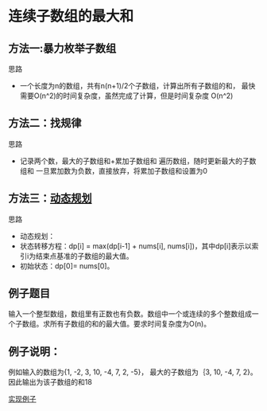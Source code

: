 
# 连续子数组的最大和

## 方法一:暴力枚举子数组
思路
- 一个长度为n的数组，共有n(n+1)/2个子数组，计算出所有子数组的和，
最快需要O(n^2)的时间复杂度，虽然完成了计算，但是时间复杂度 O(n^2)

## 方法二：找规律
  思路
- 记录两个数，最大的子数组和+累加子数组和
遍历数组，随时更新最大的子数组和
一旦累加数为负数，直接放弃，将累加子数组和设置为0

## 方法三：[动态规划](../00、基础知识/17、动态规划.md)
思路
 
- 动态规划：
- 状态转移方程：dp[i] = max(dp[i-1] + nums[i], nums[i])，其中dp[i]表示以索引i为结束点基准的子数组的最大值。
- 初始状态：dp[0]= nums[0]。
 

## 例子题目
输入一个整型数组，数组里有正数也有负数。数组中一个或连续的多个整数组成一个子数组。求所有子数组的和的最大值。要求时间复杂度为O(n)。

## 例子说明：

例如输入的数组为{1, -2, 3, 10, -4, 7, 2, -5}，
最大的子数组为｛3, 10, -4, 7, 2}。
因此输出为该子数组的和18


[实现例子](/algorithms-java-example/src/main/java/space.mamba/coding/interviews/No31_FindGreatestSumOfSubArray.java)














